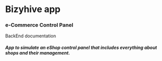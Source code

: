 
# Bizyhive app 


### e-Commerce Control Panel


BackEnd documentation


##### App to simulate an eShop control panel that includes everything about shops and their management.
